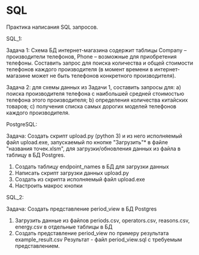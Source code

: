 # SQL

Практика написания SQL запросов.

SQL_1:

Задача 1: Схема БД интернет-магазина содержит таблицы Company – производители телефонов, 
Phone – возможные для приобретения телефоны. Составить запрос для поиска количества и общей стоимости телефонов каждого производителя 
(в момент времени в интернет-магазине может не быть телефонов конкретного производителя).  

Задача 2: для схемы данных из Задачи 1, составить запросы для:
a)	поиска производителя телефона с наибольшей средней стоимостью телефона этого производителя;
b)	определения количества китайских товаров;
c)	получения списка самых дорогих моделей телефонов каждого производителя.

PostgreSQL:

Задача: Создать скрипт upload.py (python 3) и из него исполняемый файл upload.exe, запускаемый по кнопке "Загрузить"* в файле "названия точек.xlsm",
для загрузки/обновления данных из файла в таблицу в БД Postgres. 

1. Создать таблицу endpoint_names в БД для загрузки данных
2. Написать скрипт загрузки данных upload.py
3. Создать из скрипта исполняемый файл upload.exe
4. Настроить макрос кнопки

SQL_2:

Задача: Создать представление period_view в БД Postgres
1. Загрузить данные из файлов periods.csv, operators.csv, reasons.csv, energy.csv в отдельные таблицы в БД
2. Создать представление period_view по примеру результата example_result.csv
Результат - файл period_view.sql с требуемым представлением.
